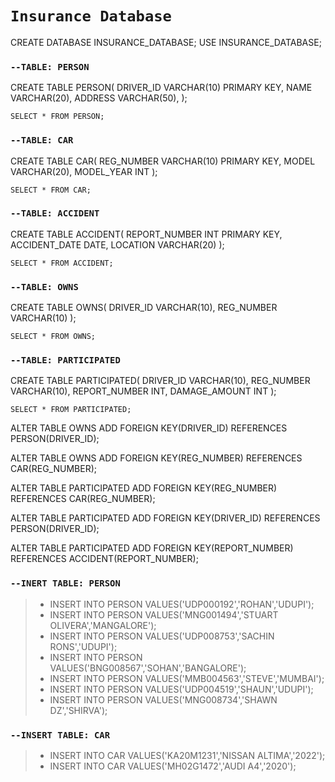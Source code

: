 # `Insurance Database`


CREATE DATABASE INSURANCE_DATABASE;
USE INSURANCE_DATABASE;


### ``--TABLE: PERSON``

CREATE TABLE PERSON(
DRIVER_ID VARCHAR(10) PRIMARY KEY,
NAME VARCHAR(20),
ADDRESS VARCHAR(50),
);

`SELECT * FROM PERSON;`


### ``--TABLE: CAR``

CREATE TABLE CAR(
REG_NUMBER VARCHAR(10) PRIMARY KEY,
MODEL VARCHAR(20),
MODEL_YEAR INT
);

`SELECT * FROM CAR;`


### ``--TABLE: ACCIDENT``

CREATE TABLE ACCIDENT(
REPORT_NUMBER INT PRIMARY KEY,
ACCIDENT_DATE DATE,
LOCATION VARCHAR(20)
);

`SELECT * FROM ACCIDENT;`

### ``--TABLE: OWNS``

CREATE TABLE OWNS(
DRIVER_ID VARCHAR(10),
REG_NUMBER VARCHAR(10)
);

`SELECT * FROM OWNS;`

### ``--TABLE: PARTICIPATED``

CREATE TABLE PARTICIPATED(
DRIVER_ID VARCHAR(10),
REG_NUMBER VARCHAR(10),
REPORT_NUMBER INT,
DAMAGE_AMOUNT INT
);

`SELECT * FROM PARTICIPATED;`

ALTER TABLE OWNS ADD FOREIGN KEY(DRIVER_ID) REFERENCES PERSON(DRIVER_ID);

ALTER TABLE OWNS ADD FOREIGN KEY(REG_NUMBER) REFERENCES CAR(REG_NUMBER);

ALTER TABLE PARTICIPATED ADD FOREIGN KEY(REG_NUMBER) REFERENCES CAR(REG_NUMBER);

ALTER TABLE PARTICIPATED ADD FOREIGN KEY(DRIVER_ID) REFERENCES PERSON(DRIVER_ID);

ALTER TABLE PARTICIPATED ADD FOREIGN KEY(REPORT_NUMBER) REFERENCES ACCIDENT(REPORT_NUMBER);

### ``--INERT TABLE: PERSON``

> - INSERT INTO PERSON VALUES('UDP000192','ROHAN','UDUPI');
> - INSERT INTO PERSON VALUES('MNG001494','STUART OLIVERA','MANGALORE');
> - INSERT INTO PERSON VALUES('UDP008753','SACHIN RONS','UDUPI');
> - INSERT INTO PERSON VALUES('BNG008567','SOHAN','BANGALORE');
> - INSERT INTO PERSON VALUES('MMB004563','STEVE','MUMBAI');
> - INSERT INTO PERSON VALUES('UDP004519','SHAUN','UDUPI');
> - INSERT INTO PERSON VALUES('MNG008734','SHAWN DZ','SHIRVA');


### ``--INSERT TABLE: CAR``

> - INSERT INTO CAR VALUES('KA20M1231','NISSAN ALTIMA','2022');
> - INSERT INTO CAR VALUES('MH02G1472','AUDI A4','2020');
